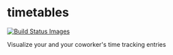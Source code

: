 timetables
==========
<a href="https://travis-ci.org/mitch000001/timetables" target="_blank"><img src="https://travis-ci.org/mitch000001/timetables.svg" title="Build Status Images"></a>

Visualize your and your coworker's time tracking entries
